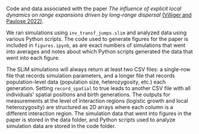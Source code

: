 Code and data associated with the paper *The influence of explicit local dynamics on range expansions driven by long-range dispersal* [(Villiger and Paulose 2022)](https://www.biorxiv.org/content/10.1101/2022.09.15.508171v1).

We ran simulations using `inv_transf_jumps.slim` and analyzed data using various Python scripts. The code used to generate figures for the paper is included in `figures.ipynb`, as are exact numbers of simulations that went into averages and notes about which Python scripts generated the data that went into each figure.

The SLiM simulations will always return at least two CSV files: a single-row file that records simulation parameters, and a longer file that records population-level data (population size, heterozygosity, etc.) each generation. Setting `record_spatial` to true leads to another CSV file with all individuals' spatial positions and birth generations. The outputs for measurements at the level of interaction regions (logistic growth and local heterozygosity) are structured as 2D arrays where each column is a different interaction region. The simulation data that went into figures in the paper is stored in the data folder, and Python scripts used to analyze simulation data are stored in the code folder. 
